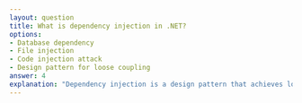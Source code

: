 ```yaml
---
layout: question
title: What is dependency injection in .NET?
options:
- Database dependency
- File injection
- Code injection attack
- Design pattern for loose coupling
answer: 4
explanation: "Dependency injection is a design pattern that achieves loose coupling by injecting dependencies rather than creating them directly."
---
```


